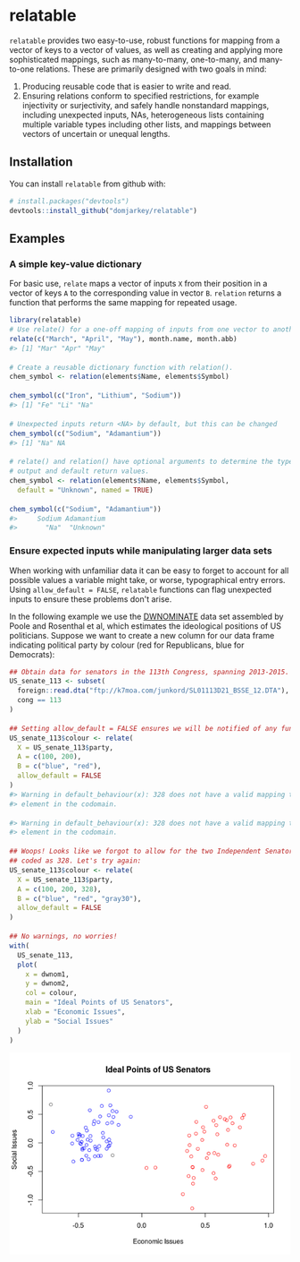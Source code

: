 
<!-- README.md is generated from README.Rmd. Please edit that file -->
relatable
=========

`relatable` provides two easy-to-use, robust functions for mapping from a vector of keys to a vector of values, as well as creating and applying more sophisticated mappings, such as many-to-many, one-to-many, and many-to-one relations. These are primarily designed with two goals in mind:

1.  Producing reusable code that is easier to write and read.
2.  Ensuring relations conform to specified restrictions, for example injectivity or surjectivity, and safely handle nonstandard mappings, including unexpected inputs, NAs, heterogeneous lists containing multiple variable types including other lists, and mappings between vectors of uncertain or unequal lengths.

Installation
------------

You can install `relatable` from github with:

``` r
# install.packages("devtools")
devtools::install_github("domjarkey/relatable")
```

Examples
--------

### A simple key-value dictionary

For basic use, `relate` maps a vector of inputs `X` from their position in a vector of keys `A` to the corresponding value in vector `B`. `relation` returns a function that performs the same mapping for repeated usage.

``` r
library(relatable)
# Use relate() for a one-off mapping of inputs from one vector to another
relate(c("March", "April", "May"), month.name, month.abb)
#> [1] "Mar" "Apr" "May"

# Create a reusable dictionary function with relation().
chem_symbol <- relation(elements$Name, elements$Symbol)

chem_symbol(c("Iron", "Lithium", "Sodium"))
#> [1] "Fe" "Li" "Na"

# Unexpected inputs return <NA> by default, but this can be changed
chem_symbol(c("Sodium", "Adamantium"))
#> [1] "Na" NA

# relate() and relation() have optional arguments to determine the type of
# output and default return values.
chem_symbol <- relation(elements$Name, elements$Symbol,
  default = "Unknown", named = TRUE)

chem_symbol(c("Sodium", "Adamantium"))
#>     Sodium Adamantium 
#>       "Na"  "Unknown"
```

### Ensure expected inputs while manipulating larger data sets

When working with unfamiliar data it can be easy to forget to account for all possible values a variable might take, or worse, typographical entry errors. Using `allow_default = FALSE`, `relatable` functions can flag unexpected inputs to ensure these problems don't arise.

In the following example we use the [DWNOMINATE](https://voteview.com/about) data set assembled by Poole and Rosenthal et al, which estimates the ideological positions of US politicians. Suppose we want to create a new column for our data frame indicating political party by colour (red for Republicans, blue for Democrats):

``` r
## Obtain data for senators in the 113th Congress, spanning 2013-2015.
US_senate_113 <- subset(
  foreign::read.dta("ftp://k7moa.com/junkord/SL01113D21_BSSE_12.DTA"),
  cong == 113
)

## Setting allow_default = FALSE ensures we will be notified of any funny inputs.
US_senate_113$colour <- relate(
  X = US_senate_113$party,
  A = c(100, 200),
  B = c("blue", "red"),
  allow_default = FALSE
)
#> Warning in default_behaviour(x): 328 does not have a valid mapping to an
#> element in the codomain.

#> Warning in default_behaviour(x): 328 does not have a valid mapping to an
#> element in the codomain.

## Woops! Looks like we forgot to allow for the two Independent Senators in the data set,
## coded as 328. Let's try again:
US_senate_113$colour <- relate(
  X = US_senate_113$party,
  A = c(100, 200, 328),
  B = c("blue", "red", "gray30"),
  allow_default = FALSE
)

## No warnings, no worries!
with(
  US_senate_113,
  plot(
    x = dwnom1,
    y = dwnom2,
    col = colour,
    main = "Ideal Points of US Senators",
    xlab = "Economic Issues",
    ylab = "Social Issues"
  )
)
```

![](README-data_frames-1.png)
